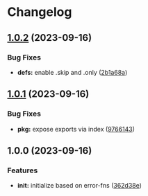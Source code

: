 # Changelog

## [1.0.2](https://github.com/ehmpathy/test-fns/compare/v1.0.1...v1.0.2) (2023-09-16)


### Bug Fixes

* **defs:** enable .skip and .only ([2b1a68a](https://github.com/ehmpathy/test-fns/commit/2b1a68ab2c7d115549f6e67cd8e4ffb22ed234bf))

## [1.0.1](https://github.com/ehmpathy/test-fns/compare/v1.0.0...v1.0.1) (2023-09-16)


### Bug Fixes

* **pkg:** expose exports via index ([9766143](https://github.com/ehmpathy/test-fns/commit/97661437fca423066760c61ed126d398f39b6f09))

## 1.0.0 (2023-09-16)


### Features

* **init:** initialize based on error-fns ([362d38e](https://github.com/ehmpathy/test-fns/commit/362d38e5f0778818633a67ff1d2c87f79fdadc54))
